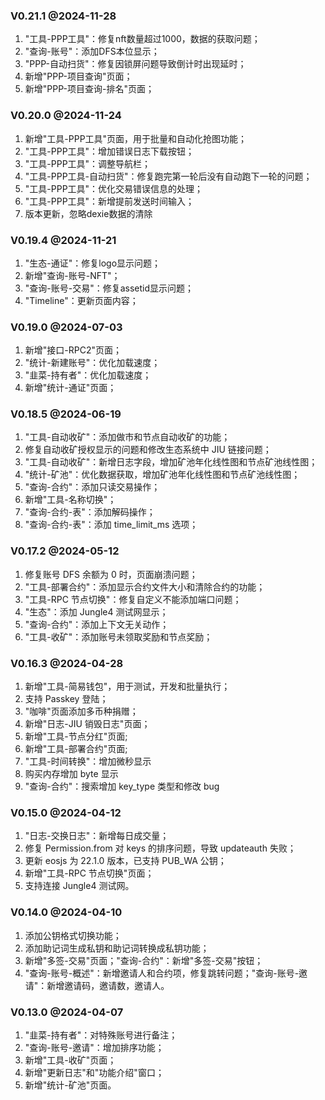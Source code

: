 ### V0.21.1 @2024-11-28

1. "工具-PPP工具"：修复nft数量超过1000，数据的获取问题；
2. "查询-账号"：添加DFS本位显示；
3. "PPP-自动扫货"：修复因锁屏问题导致倒计时出现延时；
4. 新增"PPP-项目查询"页面；
5. 新增"PPP-项目查询-排名"页面；

### V0.20.0 @2024-11-24

1. 新增"工具-PPP工具"页面，用于批量和自动化抢图功能；
2. "工具-PPP工具"：增加错误日志下载按钮；
3. "工具-PPP工具"：调整导航栏；
4. "工具-PPP工具-自动扫货"：修复跑完第一轮后没有自动跑下一轮的问题；
5. "工具-PPP工具"：优化交易错误信息的处理；
6. "工具-PPP工具"：新增提前发送时间输入；
7. 版本更新，忽略dexie数据的清除

### V0.19.4 @2024-11-21

1. "生态-通证"：修复logo显示问题；
2. 新增"查询-账号-NFT"；
3. "查询-账号-交易"：修复assetid显示问题；
4. "Timeline"：更新页面内容；

### V0.19.0 @2024-07-03

1. 新增"接口-RPC2"页面；
2. "统计-新建账号"：优化加载速度；
3. "韭菜-持有者"：优化加载速度；
4. 新增"统计-通证"页面；

### V0.18.5 @2024-06-19

1. "工具-自动收矿"：添加做市和节点自动收矿的功能；
2. 修复自动收矿授权显示的问题和修改生态系统中 JIU 链接问题；
3. "工具-自动收矿"：新增日志字段，增加矿池年化线性图和节点矿池线性图；
4. "统计-矿池"：优化数据获取，增加矿池年化线性图和节点矿池线性图；
5. "查询-合约"：添加只读交易操作；
6. 新增"工具-名称切换"；
7. "查询-合约-表"：添加解码操作；
8. "查询-合约-表"：添加 time_limit_ms 选项；

### V0.17.2 @2024-05-12

1. 修复账号 DFS 余额为 0 时，页面崩溃问题；
2. "工具-部署合约"：添加显示合约文件大小和清除合约的功能；
3. "工具-RPC 节点切换"：修复自定义不能添加端口问题；
4. "生态"：添加 Jungle4 测试网显示；
5. "查询-合约"：添加上下文无关动作；
6. "工具-收矿"：添加账号未领取奖励和节点奖励；

### V0.16.3 @2024-04-28

1. 新增"工具-简易钱包"，用于测试，开发和批量执行；
2. 支持 Passkey 登陆；
3. "咖啡"页面添加多币种捐赠；
4. 新增"日志-JIU 销毁日志"页面；
5. 新增"工具-节点分红"页面;
6. 新增"工具-部署合约"页面;
7. "工具-时间转换"：增加微秒显示
8. 购买内存增加 byte 显示
9. "查询-合约"：搜索增加 key_type 类型和修改 bug

### V0.15.0 @2024-04-12

1. "日志-交换日志"：新增每日成交量；
2. 修复 Permission.from 对 keys 的排序问题，导致 updateauth 失败；
3. 更新 eosjs 为 22.1.0 版本，已支持 PUB_WA 公钥；
4. 新增"工具-RPC 节点切换"页面；
5. 支持连接 Jungle4 测试网。

### V0.14.0 @2024-04-10

1. 添加公钥格式切换功能；
2. 添加助记词生成私钥和助记词转换成私钥功能；
3. 新增"多签-交易"页面；"查询-合约"：新增"多签-交易"按钮；
4. "查询-账号-概述"：新增邀请人和合约项，修复跳转问题；"查询-账号-邀请"：新增邀请码，邀请数，邀请人。

### V0.13.0 @2024-04-07

1. "韭菜-持有者"：对特殊账号进行备注；
2. "查询-账号-邀请"：增加排序功能；
3. 新增"工具-收矿"页面；
4. 新增"更新日志"和"功能介绍"窗口；
5. 新增"统计-矿池"页面。

